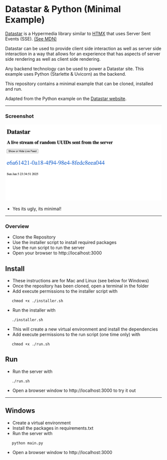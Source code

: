 # Datastar & Python (Minimal Example)

[Datastar](https://data-star.dev/) is a Hypermedia library similar to [HTMX](https://htmx.org/) that uses Server Sent Events (SSE). [(See MDN)](https://developer.mozilla.org/en-US/docs/Web/API/Server-sent_events/Using_server-sent_events)

Datastar can be used to provide client side interaction as well as server side interaction in a way that allows for an experience that has aspects of server side rendering as well as client side rendering.

Any backend technology can be used to power a Datastar site. This example uses Python (Starlette & Uvicorn) as the backend. 

This repository contains a minimal example that can be cloned, installed and run. 

Adapted from the Python example on the [Datastar website](https://data-star.dev/examples/python).

---
### Screenshot

![Screenshot](screenshot.png)

- Yes its ugly, its minimal!

---
### Overview

- Clone the Repository
- Use the installer script to install required packages
- Use the run script to run the server
- Open your browser to http://localhost:3000

## Install

- These instructions are for Mac and Linux (see below for Windows)
- Once the repository has been cloned, open a terminal in the folder
- Add execute permissions to the installer script with
```
   chmod +x ./installer.sh
```
- Run the installer with
```
   ./installer.sh
```
- This will create a new virtual environment and install the dependencies
- Add execute permissions to the run script (one time only) with
```
   chmod +x ./run.sh
```

## Run

- Run the server with
```
   ./run.sh
```
- Open a browser window to http://localhost:3000 to try it out


---

## Windows

- Create a virtual environment
- Install the packages in requirements.txt
- Run the server with 
``` 
   python main.py
```
- Open a browser window to http://localhost:3000


